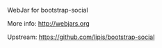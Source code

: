WebJar for bootstrap-social

More info: http://webjars.org

Upstream: https://github.com/lipis/bootstrap-social
